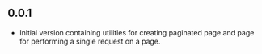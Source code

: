 ## 0.0.1

* Initial version containing utilities for creating paginated page and page for performing a single request on a page.
